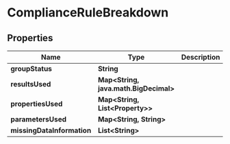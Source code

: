 

# ComplianceRuleBreakdown


## Properties

Name | Type | Description | Notes
------------ | ------------- | ------------- | -------------
**groupStatus** | **String** |  | 
**resultsUsed** | **Map&lt;String, java.math.BigDecimal&gt;** |  | 
**propertiesUsed** | **Map&lt;String, List&lt;Property&gt;&gt;** |  | 
**parametersUsed** | **Map&lt;String, String&gt;** |  | 
**missingDataInformation** | **List&lt;String&gt;** |  | 



